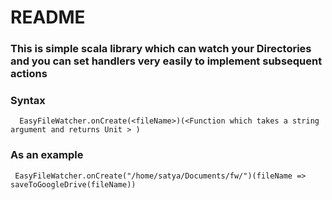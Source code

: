 # README #


### This is simple scala library which can watch your Directories and you can set handlers very easily to implement subsequent actions ###

### Syntax ###
      EasyFileWatcher.onCreate(<fileName>)(<Function which takes a string argument and returns Unit > )

### As an example ###
     EasyFileWatcher.onCreate("/home/satya/Documents/fw/")(fileName => saveToGoogleDrive(fileName))